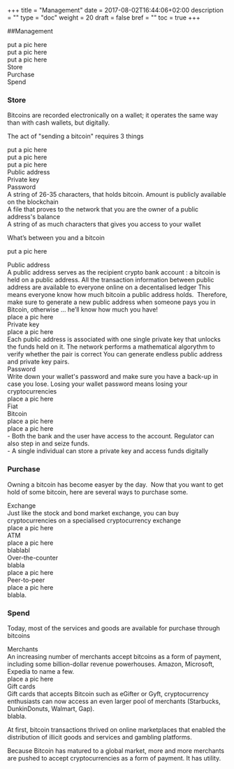 +++
title = "Management"
date = 2017-08-02T16:44:06+02:00
description = ""
type = "doc"
weight = 20
draft = false
bref = ""
toc = true
+++

##Management

<div class="container">
  <div class="row">
    <div class="col">
     put a pic here
    </div>
    <div class="col">
      put a pic here
    </div>
    <div class="col">
      put a pic here
    </div>
  </div>
   <div class="row">
    <div class="col">
      Store
    </div>
    <div class="col">
      Purchase
    </div>
    <div class="col">
      Spend
    </div>
  </div>
</div>



### Store

Bitcoins are recorded electronically on a wallet; 
it operates the same way than with cash wallets, but digitally.

The act of "sending a bitcoin" requires 3 things


<div class="container">
  <div class="row">
    <div class="col">
     put a pic here
    </div>
    <div class="col">
      put a pic here
    </div>
    <div class="col">
      put a pic here
    </div>
  </div>
  <div class="row">
    <div class="col">
      Public address
    </div>
    <div class="col">
      Private key
    </div>
    <div class="col">
      Password
    </div>
  </div>
  <div class="row">
    <div class="col">
     A string of 26-35 characters, that holds bitcoin. Amount is publicly available on the blockchain
    </div>
    <div class="col">
      A file that proves to the network that you are the owner of a public address's balance
    </div>
    <div class="col">
      A string of as much characters that gives you access to your wallet
    </div>
  </div>
</div>

What’s between you and a bitcoin


put a pic here



<div class="container">
  <div class="row">
    <div class="col">
      Public address
    </div>
  </div>
  <div class="row">
    <div class="col">
      A public address serves as the recipient crypto bank account : a bitcoin is held on a public address.
      All the transaction information between public address are available to everyone online on a decentalised ledger
      This means everyone know how much bitcoin a public address holds. 
      Therefore, make sure to generate a new public address when someone pays you in Bitcoin, otherwise … he’ll know how much you have!
    </div>
    <div class="col">
      place a pic here
    </div>
  </div>
</div>

<div class="container">
  <div class="row">
    <div class="col">
      Private key
    </div>
  </div>
  <div class="row">
    <div class="col">
      place a pic here
    </div>
    <div class="col">
      Each public address is associated with one single private key that unlocks the funds held on it.  
      The network performs a mathematical algorythm to verify whether the pair is correct
      You can generate endless public address and private key pairs.
    </div>
  </div>
</div>


<div class="container">
  <div class="row">
    <div class="col">
      Password
    </div>
  </div>
  <div class="row">
    <div class="col">
      Write down your wallet's password and make sure you have a back-up in case you lose.
      Losing your wallet password means losing your cryptocurrencies
    </div>
    <div class="col">
      place a pic here
    </div>
  </div>
</div>

<div class="container">
  <div class="row">
    <div class="col">
      Fiat
    </div> 
    <div class="col">
      Bitcoin
    </div>
  </div>
  <div class="row">
    <div class="col">
      place a pic here
    </div> 
    <div class="col">
      place a pic here
    </div>
  </div>
  <div class="row">
    <div class="col">
      - Both the bank and the user have access to the account. Regulator can also step in and seize funds. 
    </div> 
    <div class="col">
      - A single individual can store a private key and access funds digitally
    </div>
  </div>


### Purchase

Owning a bitcoin has become easyer by the day. 
Now that you want to get hold of some bitcoin, here are several ways to purchase some.

<div class="container">
  <div class="row">
    <div class="col">
      Exchange
    </div>
  </div>
  <div class="row">
    <div class="col">
      Just like the stock and bond market exchange, you can buy cryptocurrencies on a specialised cryptocurrency exchange
    </div>
    <div class="col">
      place a pic here
    </div>
  </div>
</div>


<div class="container">
  <div class="row">
    <div class="col">
      ATM
    </div>
  </div>
  <div class="row">
    <div class="col">
      place a pic here
    </div>
    <div class="col">
      blablabl 
    </div>
  </div>
</div>


<div class="container">
  <div class="row">
    <div class="col">
      Over-the-counter
    </div>
  </div>
  <div class="row">
    <div class="col">
      blabla
    </div>
    <div class="col">
      place a pic here
    </div>
  </div>
</div>


<div class="container">
  <div class="row">
    <div class="col">
      Peer-to-peer
    </div>
  </div>
  <div class="row">
    <div class="col">
      place a pic here
    </div>
    <div class="col">
     blabla. 
    </div>
  </div>
</div>


### Spend


Today, most of the services and goods are available for purchase through bitcoins



<div class="container">
  <div class="row">
    <div class="col">
      Merchants
    </div>
  </div>
  <div class="row">
    <div class="col">
     An increasing number of merchants accept bitcoins as a form of payment, including some billion-dollar revenue powerhouses. Amazon, Microsoft, Expedia to name a few.
    </div>
    <div class="col">
      place a pic here
    </div>
  </div>
</div>


<div class="container">
  <div class="row">
    <div class="col">
      Gift cards
    </div>
  </div>
  <div class="row">
    <div class="col">
    Gift cards that accepts Bitcoin such as eGifter or Gyft, cryptocurrency enthusiasts can now access an even larger pool of merchants (Starbucks, DunkinDonuts, Walmart, Gap).
    </div>
    <div class="col">
     blabla. 
    </div>
  </div>
</div>


At first, bitcoin transactions thrived on online marketplaces that enabled the distribution of illicit goods and services and gambling platforms.

Because Bitcoin has matured to a global market, more and more merchants are pushed to accept cryptocurrencies as a form of payment.
It has utility.

